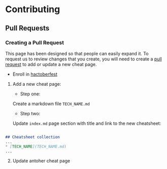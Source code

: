 # Contributing

## Pull Requests

### Creating a Pull Request

This page has been designed so that people can easily expand it.
To request us to review changes that you create, you will need to create a [pull request](https://www.digitalocean.com/community/tutorials/how-to-create-a-pull-request-on-github)
to add or update a new cheat page.

* Enroll in [hactoberfest](https://hacktoberfest.digitalocean.com/register)

1) Add a new cheat page:
    * Step one:

    Create a markdown file `TECH_NAME.md`

    * Step two:

    Update `index.md` page section with title and link to the new cheatsheet:

```markdown

## Cheatsheet collection
...
* [TECH_NAME](TECH_NAME.md)
...
```

2) Update antoher cheat page
